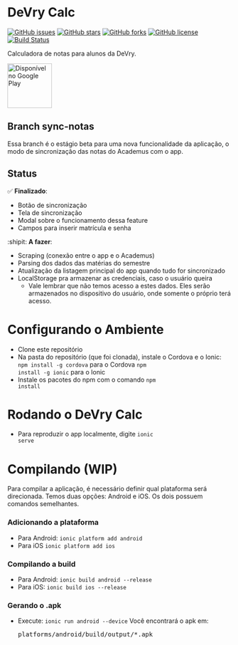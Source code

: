# DeVry Calc

[![GitHub issues](https://img.shields.io/github/issues/RodolfoSilva/DeVryCalc.svg)](https://github.com/RodolfoSilva/DeVryCalc/issues)
[![GitHub stars](https://img.shields.io/github/stars/RodolfoSilva/DeVryCalc.svg)](https://github.com/RodolfoSilva/DeVryCalc/stargazers)
[![GitHub forks](https://img.shields.io/github/forks/RodolfoSilva/DeVryCalc.svg)](https://github.com/RodolfoSilva/DeVryCalc/network)
[![GitHub license](https://img.shields.io/badge/license-MIT-blue.svg)](https://raw.githubusercontent.com/RodolfoSilva/DeVryCalc/master/LICENSE)
[![Build Status](https://travis-ci.org/RodolfoSilva/DeVryCalc.svg?branch=master)](https://travis-ci.org/RodolfoSilva/DeVryCalc)

Calculadora de notas para alunos da DeVry.

[<img src="https://play.google.com/intl/en_us/badges/images/generic/pt-br_badge_web_generic.png" alt="Disponível no Google Play" height="100">](https://play.google.com/store/apps/details?id=com.rodolfosilva.devrycalc) 

## Branch sync-notas

Essa branch é o estágio beta para uma nova funcionalidade da aplicação, o modo de
sincronização das notas do Academus com o app.

## Status

:white_check_mark: **Finalizado**:
* Botão de sincronização
* Tela de sincronização
* Modal sobre o funcionamento dessa feature
* Campos para inserir matrícula e senha

:shipit: **A fazer**:
* Scraping (conexão entre o app e o Academus)
* Parsing dos dados das matérias do semestre
* Atualização da listagem principal do app quando tudo for sincronizado
* LocalStorage pra armazenar as credenciais, caso o usuário queira
  * Vale lembrar que não temos acesso a estes dados. Eles serão armazenados 
  no dispositivo do usuário, onde somente o próprio terá acesso.


# Configurando o Ambiente

* Clone este repositório
* Na pasta do repositório (que foi clonada), instale o Cordova e o Ionic:
  <code>npm install -g cordova</code> para o Cordova
  <code>npm install -g ionic</code> para o Ionic
* Instale os pacotes do npm com o comando <code>npm install</code> 

# Rodando o DeVry Calc

* Para reproduzir o app localmente, digite <code>ionic serve</code>

# Compilando (WIP)
Para compilar a aplicação, é necessário definir qual plataforma será  direcionada. Temos duas opções: Android e iOS. Os dois possuem comandos semelhantes.

### Adicionando a plataforma
* Para Android: <code>ionic platform add android</code>
* Para iOS <code>ionic platform add ios</code>

### Compilando a build
* Para Android: <code>ionic build android --release</code>
* Para iOS: <code>ionic build ios --release</code>

### Gerando o .apk 
* Execute: <code>ionic run android --device</code>
Você encontrará o apk em: <pre>platforms/android/build/output/*.apk</pre>

